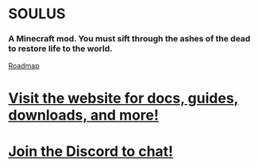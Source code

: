 # SOULUS

### A Minecraft mod. You must sift through the ashes of the dead to restore life to the world.

[Roadmap](https://trello.com/b/DfeJpjGX/soulus)

# [Visit the website for docs, guides, downloads, and more!](https://soulus.info)

# [Join the Discord to chat!](https://discord.gg/FMnTUCV)
